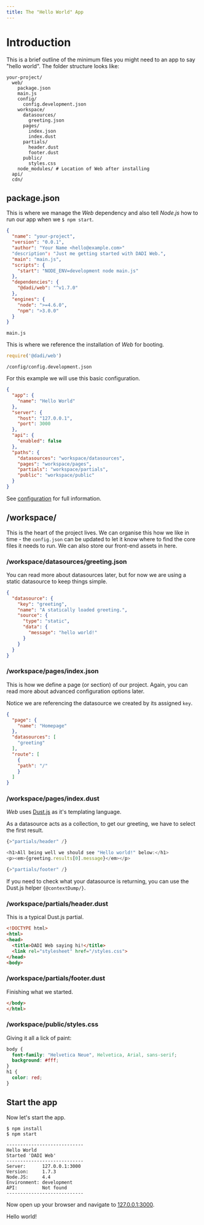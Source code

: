 ```yaml
---
title: The "Hello World" App
---
```


# Introduction

This is a brief outline of the minimum files you might need to an app to say "hello world". The folder structure looks like:

```
your-project/
  web/
    package.json
    main.js
    config/
      config.development.json
    workspace/
      datasources/
        greeting.json
      pages/
        index.json
        index.dust
      partials/
        header.dust
        footer.dust
      public/
        styles.css
    node_modules/ # Location of Web after installing
  api/
  cdn/
```

## package.json

This is where we manage the _Web_ dependency and also tell _Node.js_ how to run our app when we `$ npm start`.

```json
{
  "name": "your-project",
  "version": "0.0.1",
  "author": "Your Name <hello@example.com>"
  "description": "Just me getting started with DADI Web.",
  "main": "main.js",
  "scripts": {
    "start": "NODE_ENV=development node main.js"
  },
  "dependencies": {
    "@dadi/web": "^v1.7.0"
  },
  "engines": {
    "node": ">=4.6.0",
    "npm": ">3.0.0"
  }
}
```

`main.js`

This is where we reference the installation of _Web_ for booting.

```javascript
require('@dadi/web')
```

`/config/config.development.json`

For this example we will use this basic configuration.

```json
{
  "app": {
    "name": "Hello World"
  },
  "server": {
    "host": "127.0.0.1",
    "port": 3000
  },
  "api": {
    "enabled": false
  },
  "paths": {
    "datasources": "workspace/datasources",
    "pages": "workspace/pages",
    "partials": "workspace/partials",
    "public": "workspace/public"
  }
}
```

See [configuration](/web/getting-started/configuration/) for full information.

## /workspace/

This is the heart of the project lives. We can organise this how we like in time - the `config.json` can be updated to let it know where to find the core files it needs to run. We can also store our front-end assets in here.

### /workspace/datasources/greeting.json

You can read more about datasources later, but for now we are using a static datasource to keep things simple.

```json
{
  "datasource": {
    "key": "greeting",
    "name": "A statically loaded greeting.",
    "source": {
      "type": "static",
      "data": {
        "message": "hello world!"
      }
    }
  }
}
```

### /workspace/pages/index.json

This is how we define a page (or section) of our project. Again, you can read more about advanced configuration options later.

Notice we are referencing the datasource we created by its assigned `key`.

```json
{
  "page": {
    "name": "Homepage"
  },
  "datasources": [
    "greeting"
  ],
  "route": [
    {
    "path": "/"
    }
  ]
}
```

### /workspace/pages/index.dust

_Web_ uses [Dust.js](http://www.dustjs.com/) as it's templating language.

As a datasource acts as a collection, to get our greeting, we have to select the first result.

```js
{>"partials/header" /}

<h1>All being well we should see "Hello world!" below:</h1>
<p><em>{greeting.results[0].message}</em></p>

{>"partials/footer" /}
```

If you need to check what your datasource is returning, you can use the Dust.js helper `{@contextDump/}`.

### /workspace/partials/header.dust

This is a typical Dust.js partial.

```html
<!DOCTYPE html>
<html>
<head>
  <title>DADI Web saying hi!</title>
  <link rel="stylesheet" href="/styles.css">
</head>
<body>
```

### /workspace/partials/footer.dust

Finishing what we started.

```html
</body>
</html>
```

### /workspace/public/styles.css

Giving it all a lick of paint:

```css
body {
  font-family: "Helvetica Neue", Helvetica, Arial, sans-serif;
  background: #fff;
}
h1 {
  color: red;
}
```

## Start the app

Now let's start the app.

```
$ npm install
$ npm start

----------------------------
Hello World
Started 'DADI Web'
----------------------------
Server:      127.0.0.1:3000
Version:     1.7.3
Node.JS:     4.4
Environment: development
API:         Not found
----------------------------
```

Now open up your browser and navigate to [127.0.0.1:3000](http://127.0.0.1:3000).

Hello world!
